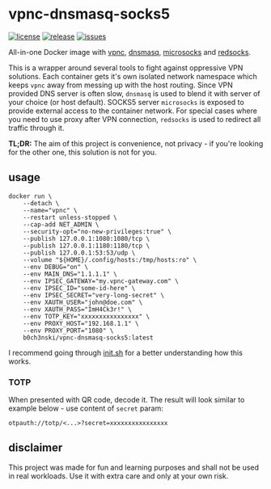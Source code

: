 # vpnc-dnsmasq-socks5
[![license](https://img.shields.io/github/license/b0ch3nski/vpnc-dnsmasq-socks5)](LICENSE)
[![release](https://img.shields.io/github/v/release/b0ch3nski/vpnc-dnsmasq-socks5)](https://github.com/b0ch3nski/vpnc-dnsmasq-socks5/releases)
[![issues](https://img.shields.io/github/issues/b0ch3nski/vpnc-dnsmasq-socks5)](https://github.com/b0ch3nski/vpnc-dnsmasq-socks5/issues)

All-in-one Docker image with [vpnc][vpnc], [dnsmasq][dnsmasq], [microsocks][microsocks] and [redsocks][redsocks].

This is a wrapper around several tools to fight against oppressive VPN solutions. Each container gets it's own isolated
network namespace which keeps `vpnc` away from messing up with the host routing. Since VPN provided DNS server is often
slow, `dnsmasq` is used to blend it with server of your choice (or host default). SOCKS5 server `microsocks` is exposed
to provide external access to the container network. For special cases where you need to use proxy after VPN connection,
`redsocks` is used to redirect all traffic through it.

**TL;DR:** The aim of this project is convenience, not privacy - if you're looking for the other one, this solution is
not for you.

[vpnc]: https://github.com/streambinder/vpnc
[dnsmasq]: https://thekelleys.org.uk/dnsmasq/doc.html
[microsocks]: https://github.com/rofl0r/microsocks
[redsocks]: https://github.com/darkk/redsocks

## usage

```
docker run \
    --detach \
    --name="vpnc" \
    --restart unless-stopped \
    --cap-add NET_ADMIN \
    --security-opt="no-new-privileges:true" \
    --publish 127.0.0.1:1080:1080/tcp \
    --publish 127.0.0.1:1180:1180/tcp \
    --publish 127.0.0.1:53:53/udp \
    --volume "${HOME}/.config/hosts:/tmp/hosts:ro" \
    --env DEBUG="on" \
    --env MAIN_DNS="1.1.1.1" \
    --env IPSEC_GATEWAY="my.vpnc-gateway.com" \
    --env IPSEC_ID="some-id-here" \
    --env IPSEC_SECRET="very-long-secret" \
    --env XAUTH_USER="john@doe.com" \
    --env XAUTH_PASS="ImH4Ck3r!" \
    --env TOTP_KEY="xxxxxxxxxxxxxxxx" \
    --env PROXY_HOST="192.168.1.1" \
    --env PROXY_PORT="1080" \
    b0ch3nski/vpnc-dnsmasq-socks5:latest
```

I recommend going through [init.sh](init.sh) for a better understanding how this works.

### TOTP

When presented with QR code, decode it. The result will look similar to example below - use content of `secret` param:
```
otpauth://totp/<...>?secret=xxxxxxxxxxxxxxxx
```

## disclaimer

This project was made for fun and learning purposes and shall not be used in real workloads. Use it with extra care and
only at your own risk.

